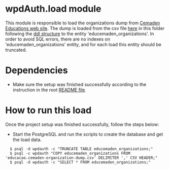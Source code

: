 # wpdAuth.load module
This module is responsible to load the organizations dump from [Cemaden Educations web site](http://educacao.cemaden.gov.br/site/organization/). The dump is loaded from the csv file [here](https://github.com/IGSD-UoW/wpdAuth/blob/main/load/educacao.cemaden-organization-dump.csv) in this folder following the [ddl structure](https://github.com/IGSD-UoW/wpdAuth/blob/main/db/ddl.sql) to the entity 'educemaden_organizations'. In order to avoid SQL errors, there are no indexes on 'educemaden_organizations' entity, and for each load this entity should be truncated.

# Dependencies

- Make sure the setup was finished successfully according to the instruction in the root [README file](https://github.com/IGSD-UoW/wpdAuth/blob/main/README.md).

# How to run this load

Once the project setup was finished successfully, follow the steps below:

- Start the PostgreSQL and run the scripts to create the database and get the load data.

```console
  $ psql -d wpdauth -c "TRUNCATE TABLE educemaden_organizations;"
  $ psql -c wpdauth "COPY educemaden_organizations FROM 'educacao.cemaden-organization-dump.csv' DELIMITER ',' CSV HEADER;"
  $ psql -d wpdauth -c "SELECT * FROM educemaden_organizations;"
```
